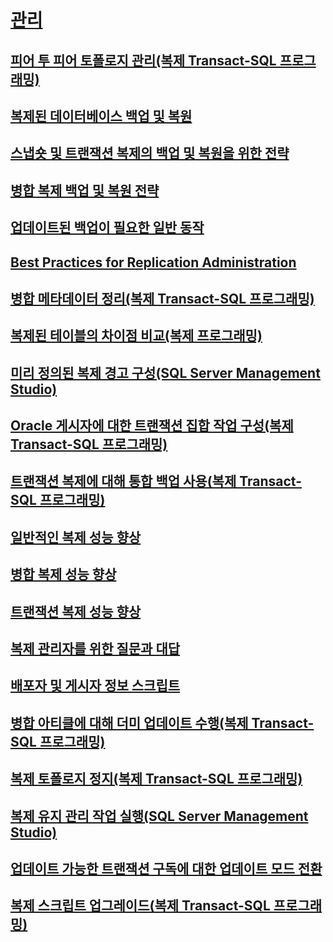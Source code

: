 # [관리](administration-replication.md)
## [피어 투 피어 토폴로지 관리(복제 Transact-SQL 프로그래밍)](administer-a-peer-to-peer-topology-replication-transact-sql-programming.md)
## [복제된 데이터베이스 백업 및 복원](back-up-and-restore-replicated-databases.md)
## [스냅숏 및 트랜잭션 복제의 백업 및 복원을 위한 전략](strategies-for-backing-up-and-restoring-snapshot-and-transactional-replication.md)
## [병합 복제 백업 및 복원 전략](strategies-for-backing-up-and-restoring-merge-replication.md)
## [업데이트된 백업이 필요한 일반 동작](common-actions-requiring-an-updated-backup.md)
## [Best Practices for Replication Administration](best-practices-for-replication-administration.md)
## [병합 메타데이터 정리(복제 Transact-SQL 프로그래밍)](clean-up-merge-metadata-replication-transact-sql-programming.md)
## [복제된 테이블의 차이점 비교(복제 프로그래밍)](compare-replicated-tables-for-differences-replication-programming.md)
## [미리 정의된 복제 경고 구성(SQL Server Management Studio)](configure-predefined-replication-alerts-sql-server-management-studio.md)
## [Oracle 게시자에 대한 트랜잭션 집합 작업 구성(복제 Transact-SQL 프로그래밍)](configure-the-transaction-set-job-for-an-oracle-publisher.md)
## [트랜잭션 복제에 대해 통합 백업 사용(복제 Transact-SQL 프로그래밍)](enable-coordinated-backups-for-transactional-replication.md)
## [일반적인 복제 성능 향상](enhance-general-replication-performance.md)
## [병합 복제 성능 향상](enhance-merge-replication-performance.md)
## [트랜잭션 복제 성능 향상](enhance-transactional-replication-performance.md)
## [복제 관리자를 위한 질문과 대답](frequently-asked-questions-for-replication-administrators.md)
## [배포자 및 게시자 정보 스크립트](distributor-and-publisher-information-script.md)
## [병합 아티클에 대해 더미 업데이트 수행(복제 Transact-SQL 프로그래밍)](perform-a-dummy-update-for-a-merge-article-replication-transact-sql-programming.md)
## [복제 토폴로지 정지(복제 Transact-SQL 프로그래밍)](quiesce-a-replication-topology-replication-transact-sql-programming.md)
## [복제 유지 관리 작업 실행(SQL Server Management Studio)](run-replication-maintenance-jobs-sql-server-management-studio.md)
## [업데이트 가능한 트랜잭션 구독에 대한 업데이트 모드 전환](switch-between-update-modes-for-an-updatable-transactional-subscription.md)
## [복제 스크립트 업그레이드(복제 Transact-SQL 프로그래밍)](upgrade-replication-scripts-replication-transact-sql-programming.md)
